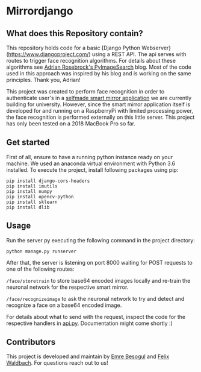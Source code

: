 # Mirrordjango

## What does this Repository contain?
This repository holds code for a basic [Django Python Webserver}(https://www.djangoproject.com/) using a REST API. 
The api serves with routes to trigger face recognition algorithms. For details about these algorithms see [Adrian Rosebrock's 
PyImageSearch](https://www.pyimagesearch.com/2018/06/18/face-recognition-with-opencv-python-and-deep-learning/) blog.
Most of the code used in this approach was inspired by his blog and is working on the same principles. Thank you, Adrian!

This project was created to perform face recognition in order to authenticate user's in a [selfmade smart mirror application](https://github.com/felixwaldbach/mirrorserver) we are
currently building for university. However, since the smart mirror application itself is developed for and running on a RaspberryPi with limited processing power, the face recognition
is performed externally on this little server. This project has only been tested on a 2018 MacBook Pro so far.

## Get started
First of all, ensure to have a running python instance ready on your machine. We used an anaconda virtual environment with Python 3.6 installed.
To execute the project, install following packages using pip:
```pip install django
pip install django-cors-headers
pip install imutils
pip install numpy
pip install opencv-python
pip install sklearn
pip install dlib
```
## Usage
Run the server py executing the following command in the project directory:

`python manage.py runserver`

After that, the server is listening on port 8000 waiting for POST requests to one of the following routes:

`/face/storetrain` to store base64 encoded images locally and re-train the neuronal network for the respective smart mirror.

`/face/recognizeimage` to ask the neuronal network to try and detect and recognize a face on a base64 encoded image.

For details about what to send with the request, inspect the code for the respective handlers in [api.py](./facerecognition/api.py).
Documentation might come shortly :)

## Contributors
This project is developed and maintain by [Emre Besogul](https://github.com/emrebesogul) and [Felix Waldbach](https://github.com/felixwaldbach). 
For questions reach out to us!
